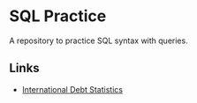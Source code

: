 # SQL Practice
 A repository to practice SQL syntax with queries.

## Links

- [International Debt Statistics](https://github.com/Nick-Kolowich/SQL-Practice/blob/main/Analyze%20International%20Debt%20Statistics/notebook.ipynb)
